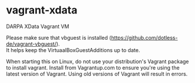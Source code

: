 # vagrant-xdata
DARPA XData Vagrant VM

Please make sure that vbguest is installed (https://github.com/dotless-de/vagrant-vbguest/).  
It helps keep the VirtuaalBoxGuestAdditions up to date.

When starting this on Linux, do not use your distribution's Vagrant package to install vagrant. Install from Vagrantup.com to ensure you're using the latest version of Vagrant. Using old versions of Vagrant will result in errors.
